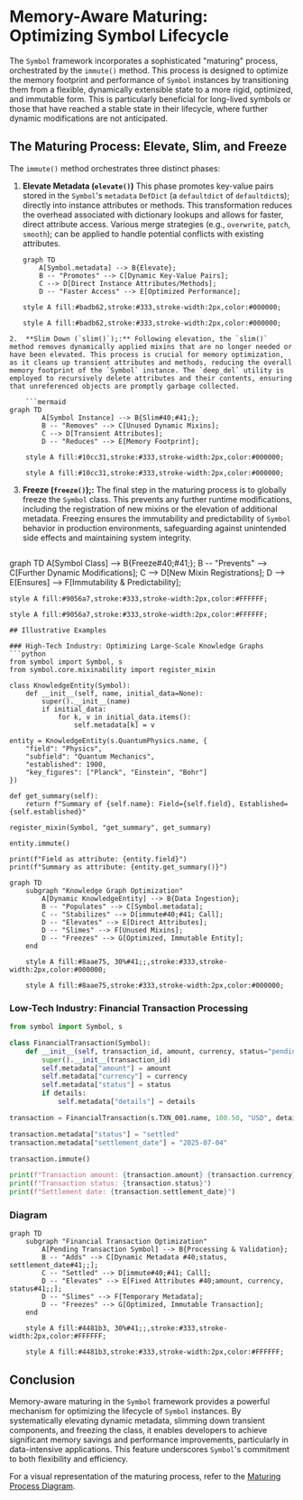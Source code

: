# Memory-Aware Maturing: Optimizing Symbol Lifecycle

The `Symbol` framework incorporates a sophisticated "maturing" process, orchestrated by the `immute()` method. This process is designed to optimize the memory footprint and performance of `Symbol` instances by transitioning them from a flexible, dynamically extensible state to a more rigid, optimized, and immutable form. This is particularly beneficial for long-lived symbols or those that have reached a stable state in their lifecycle, where further dynamic modifications are not anticipated.

## The Maturing Process: Elevate, Slim, and Freeze

The `immute()` method orchestrates three distinct phases:

1.  **Elevate Metadata (`elevate()`)** This phase promotes key-value pairs stored in the `Symbol`'s `metadata` `DefDict` (a `defaultdict` of `defaultdict`s); directly into instance attributes or methods. This transformation reduces the overhead associated with dictionary lookups and allows for faster, direct attribute access. Various merge strategies (e.g., `overwrite`, `patch`, `smooth`); can be applied to handle potential conflicts with existing attributes.

    ```mermaid
    graph TD
        A[Symbol.metadata] --> B{Elevate};
        B -- "Promotes" --> C[Dynamic Key-Value Pairs];
        C --> D[Direct Instance Attributes/Methods];
        D -- "Faster Access" --> E[Optimized Performance];

    style A fill:#badb62,stroke:#333,stroke-width:2px,color:#000000;

    style A fill:#badb62,stroke:#333,stroke-width:2px,color:#000000;
```
2.  **Slim Down (`slim()`);:** Following elevation, the `slim()` method removes dynamically applied mixins that are no longer needed or have been elevated. This process is crucial for memory optimization, as it cleans up transient attributes and methods, reducing the overall memory footprint of the `Symbol` instance. The `deep_del` utility is employed to recursively delete attributes and their contents, ensuring that unreferenced objects are promptly garbage collected.

    ```mermaid
graph TD
        A[Symbol Instance] --> B{Slim#40;#41;};
        B -- "Removes" --> C[Unused Dynamic Mixins];
        C --> D[Transient Attributes];
        D -- "Reduces" --> E[Memory Footprint];

    style A fill:#10cc31,stroke:#333,stroke-width:2px,color:#000000;

    style A fill:#10cc31,stroke:#333,stroke-width:2px,color:#000000;
```
3.  **Freeze (`freeze()`);:** The final step in the maturing process is to globally freeze the `Symbol` class. This prevents any further runtime modifications, including the registration of new mixins or the elevation of additional metadata. Freezing ensures the immutability and predictability of `Symbol` behavior in production environments, safeguarding against unintended side effects and maintaining system integrity.

    ```mermaid
graph TD
        A[Symbol Class] --> B{Freeze#40;#41;};
        B -- "Prevents" --> C[Further Dynamic Modifications];
        C --> D[New Mixin Registrations];
        D --> E[Ensures] --> F[Immutability & Predictability];

    style A fill:#9056a7,stroke:#333,stroke-width:2px,color:#FFFFFF;

    style A fill:#9056a7,stroke:#333,stroke-width:2px,color:#FFFFFF;
```
## Illustrative Examples

### High-Tech Industry: Optimizing Large-Scale Knowledge Graphs
```python
from symbol import Symbol, s
from symbol.core.mixinability import register_mixin

class KnowledgeEntity(Symbol):
    def __init__(self, name, initial_data=None):
        super().__init__(name)
        if initial_data:
            for k, v in initial_data.items():
                self.metadata[k] = v

entity = KnowledgeEntity(s.QuantumPhysics.name, {
    "field": "Physics",
    "subfield": "Quantum Mechanics",
    "established": 1900,
    "key_figures": ["Planck", "Einstein", "Bohr"]
})

def get_summary(self):
    return f"Summary of {self.name}: Field={self.field}, Established={self.established}"

register_mixin(Symbol, "get_summary", get_summary)

entity.immute()

print(f"Field as attribute: {entity.field}")
print(f"Summary as attribute: {entity.get_summary()}")
```

```mermaid
graph TD
    subgraph "Knowledge Graph Optimization"
        A[Dynamic KnowledgeEntity] --> B{Data Ingestion};
        B -- "Populates" --> C[Symbol.metadata];
        C -- "Stabilizes" --> D[immute#40;#41; Call];
        D -- "Elevates" --> E[Direct Attributes];
        D -- "Slimes" --> F[Unused Mixins];
        D -- "Freezes" --> G[Optimized, Immutable Entity];
    end

    style A fill:#8aae75, 30%#41;;,stroke:#333,stroke-width:2px,color:#000000;

    style A fill:#8aae75,stroke:#333,stroke-width:2px,color:#000000;
```
### Low-Tech Industry: Financial Transaction Processing
```python
from symbol import Symbol, s

class FinancialTransaction(Symbol):
    def __init__(self, transaction_id, amount, currency, status="pending", details=None):
        super().__init__(transaction_id)
        self.metadata["amount"] = amount
        self.metadata["currency"] = currency
        self.metadata["status"] = status
        if details:
            self.metadata["details"] = details

transaction = FinancialTransaction(s.TXN_001.name, 100.50, "USD", details={"merchant": "Coffee Shop"})

transaction.metadata["status"] = "settled"
transaction.metadata["settlement_date"] = "2025-07-04"

transaction.immute()

print(f"Transaction amount: {transaction.amount} {transaction.currency}")
print(f"Transaction status: {transaction.status}")
print(f"Settlement date: {transaction.settlement_date}")
```

### Diagram
```mermaid
graph TD
    subgraph "Financial Transaction Optimization"
        A[Pending Transaction Symbol] --> B{Processing & Validation};
        B -- "Adds" --> C[Dynamic Metadata #40;status, settlement_date#41;;];
        C -- "Settled" --> D[immute#40;#41; Call];
        D -- "Elevates" --> E[Fixed Attributes #40;amount, currency, status#41;;];
        D -- "Slimes" --> F[Temporary Metadata];
        D -- "Freezes" --> G[Optimized, Immutable Transaction];
    end

    style A fill:#4481b3, 30%#41;;,stroke:#333,stroke-width:2px,color:#FFFFFF;

    style A fill:#4481b3,stroke:#333,stroke-width:2px,color:#FFFFFF;
```
## Conclusion

Memory-aware maturing in the `Symbol` framework provides a powerful mechanism for optimizing the lifecycle of `Symbol` instances. By systematically elevating dynamic metadata, slimming down transient components, and freezing the class, it enables developers to achieve significant memory savings and performance improvements, particularly in data-intensive applications. This feature underscores `Symbol`'s commitment to both flexibility and efficiency.

For a visual representation of the maturing process, refer to the [Maturing Process Diagram](maturing_process.mmd).

